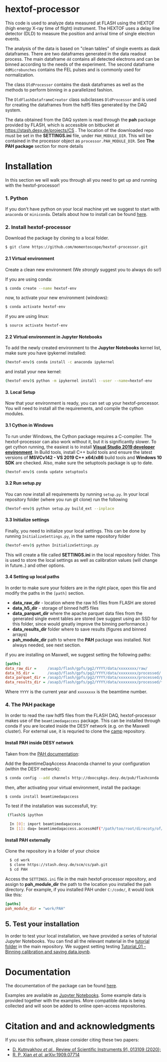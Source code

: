 
# hextof-processor
This code is used to analyze data measured at FLASH using the HEXTOF (high 
energy X-ray time of flight) instrument. The HEXTOF uses a delay line detector 
(DLD) to measure the position and arrival time of single electron events.

The analysis of the data is based on "clean tables" of single events as dask dataframes. 
There are two dataframes generated in the data readout process. 
The main dataframe `dd` contains all detected electrons and can be binned according to the needs of the experiment. 
The second dataframe `ddMicrobunches` contains the FEL pulses and is commonly used for normalization.

The class `DldProcessor` contains the dask dataframes as well as the methods to perform binning in a parallelized fashion.

The `DldFlashDataframeCreator` class subclasses `DldProcessor` and is used for creating the dataframes from the hdf5 files generated by the DAQ system. 

The data obtained from the DAQ system is read through the **pah** package provided by FLASH, which is accessible on bitbucket at https://stash.desy.de/projects/CS . The location of the downloaded repo must be set in the **SETTINGS.ini** file, under `PAH_MODULE_DIR`. This will be contained in the processor object as
`processor.PAH_MODULE_DIR`. See **The PAH package** section for more details


# Installation

In this section we will walk you through all you need to get up and running with the hextof-processor!
### 1. Python
If you don't have python on your local machine yet we suggest to start with `anaconda` or `miniconda`. 
Details about how to install can be found [here](https://docs.anaconda.com/anaconda/install/).

### 2. Install hextof-processor
Download the package by cloning to a local folder.

```bash
$ git clone https://github.com/momentoscope/hextof-processor.git
```
#### 2.1 Virtual environment
Create a clean new environment (We *strongly* suggest you to always do so!)

If you are using conda:
```bash
$ conda create --name hextof-env
```
now, to activate your new environment (windows):
```bash
$ conda activate hextof-env
```
if you are using linux:
```bash
$ source activate hextof-env
```
#### 2.2 Virtual environment in Jupyter Notebooks

To add the newly created environment to the **Jupyter Notebooks** kernel list,
make sure you have ipykernel installed:
```bash
(hextof-env)$ conda install -c anaconda ipykernel
```
and install your new kernel:
```bash
(hextof-env)$ python -m ipykernel install --user --name=hextof-env
```

#### 3. Local Setup
Now that your environment is ready, you can set up your hextof-processor.
You will need to install all the requirements, and compile the cython modules. 

#### 3.1 Cython in Windows
To run under Windows, the Cython package requires a C-compiler. The hextof-processor can also work without it, but it is significantly slower.
To get cython running, the easiest is to install **[Visual Studio 2019 developer environment](https://visualstudio.microsoft.com/de/downloads)**. 
In Build tools, install C++ build tools and ensure the latest versions of **MSVCv142 - VS 2019 C++ x64/x86** build tools and **Windows 10 SDK** are checked. 
Also, make sure the setuptools package is up to date.
```bash
(hextof-env)$ conda update setuptools
```
#### 3.2 Run setup.py
You can now install all requirements by running `setup.py`. 
In your local repository folder (where you run git clone) run the following
```bash
(hextof-env)$ python setup.py build_ext --inplace
```
#### 3.3 Initialize settings

Finally, you need to initialize your local settings. This can be done by running 
`InitializeSettings.py`, in the same repository folder

```bash
(hextof-env)$ python InitializeSettings.py
```

This will create a file called **SETTINGS.ini** in the local repository folder. This is used to store the local settings as well as calibration values (will change in future..) and other options. 

#### 3.4 Setting up local paths
In order to make sure your folders are in the right place, open this file and modify the paths in the `[path]` section.
 * **data_raw_dir** - location where the raw h5 files from FLASH are stored
 * **data_h5_dir** - storage of binned hdf5 files
 * **data_parquet_dir** where the apache parquet data files from the generated single event tables are stored (we suggest using an SSD for this folder, since would greatly improve the binning performance.)
 * **data_results_dir** folder where to save results (figures and binned arrays)
 * **pah_module_dir** path to where the **PAH** package was installed. Not always needed, see next section.

if you are installing on Maxwell, we suggest setting the following paths:
```ini
[paths]
data_raw_dir =     /asap3/flash/gpfs/pg2/YYYY/data/xxxxxxxx/raw/
data_h5_dir =      /asap3/flash/gpfs/pg2/YYYY/data/xxxxxxxx/processed/
data_parquet_dir = /asap3/flash/gpfs/pg2/YYYY/data/xxxxxxxx/processed/parquet/
data_results_dir = /asap3/flash/gpfs/pg2/YYYY/data/xxxxxxxx/processed/*USER_NAME*/binned/
```
Where `YYYY` is the current year and `xxxxxxxx` is the beamtime number.

### 4. The PAH package
In order to read the raw hdf5 files from the FLASH DAQ, hextof-processor makes use of the `beamtimedaqaccess` package.
This can be installed through conda if you are located inside the DESY network (e.g. on the Maxwell cluster).
For external use, it is requried to clone the [camp](https://stash.desy.de/projects/CS/repos/pah/browse) repository.

#### Install PAH inside DESY network

Taken from the [PAH documentation](https://stash.desy.de/projects/CS/repos/pah/browse):

Add the BeamtimeDaqAccess Anaconda channel to your configuration (within the DESY network):
```bash
$ conda config --add channels http://doocspkgs.desy.de/pub/flashconda
```
then, after activating your virtual environment, install the package:
```bash
$ conda install beamtimedaqaccess
```

To test if the installation was successfull, try:
```bash
 (flash)$ ipython

  In [0]: import beamtimedaqaccess
  In [1]: daq= beamtimedaqaccess.accessHdf("/path/too/root/direcoty/of/hdf/files")
```

#### Install PAH externally 

Clone the repository in a folder of your choice
```bash
  $ cd work
  $ clone https://stash.desy.de/scm/cs/pah.git
  $ cd PAH
```
Access the `SETTINGS.ini` file in the main hextof-processor repository, and assign to **pah_module_dir** the path to the location you installed the pah directory. For example, if you installed PAH under `C:/code/`, it would look like this:
```ini
[paths]
pah_module_dir = "work/PAH"
```
## 5. Test your installation
In order to test your local installation, we have provided a series of tutorial Jupyter Notebooks. 
You can find all the relevant material in the [tutorial folder](https://github.com/momentoscope/hextof-processor/tree/master/tutorial) in the main repository.
We suggest setting testing [Tutorial_01 - Binning calibration and saving data.ipynb](https://github.com/momentoscope/hextof-processor/blob/master/tutorial/Tutorial_01%20-%20Binning%20calibrating%20and%20saving%20data.ipynb).

# Documentation

The documentation of the package can be found [here](https://momentoscope.github.io/hextof-processor/).

Examples are available as [Jupyter Notebooks](https://github.com/momentoscope/hextof-processor/tree/master/tutorial).
Some example data is provided together with the examples. More compatible data is being collected and will soon be added to online open-access repositories.

# Citation and and acknowledgments 

If you use this software, please consider citing these two papers:
 * [D. Kutnyakhov *et al..* Review of Scientific Instruments 91, 013109 (2020);](https://aip.scitation.org/doi/full/10.1063/1.5118777)
 * [R. P. Xian *et al.* arXiv:1909.07714](https://arxiv.org/abs/1909.07714) 

